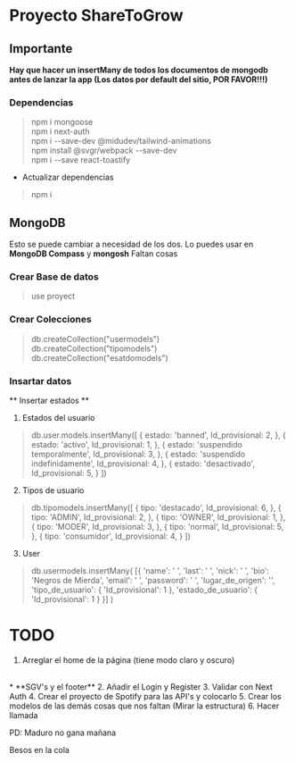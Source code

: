 # Proyecto ShareToGrow

## Importante
**Hay que hacer un insertMany de todos los documentos de mongodb antes de lanzar la app (Los datos por default del sitio, POR FAVOR!!!)**

### Dependencias

> npm i mongoose
> <br>
> npm i next-auth
> <br>
> npm i --save-dev @midudev/tailwind-animations
> <br>
> npm install @svgr/webpack --save-dev
> <br>
> npm i --save react-toastify

* Actualizar dependencias

> npm i

## MongoDB

Esto se puede cambiar a necesidad de los dos. Lo puedes usar en **MongoDB Compass** y **mongosh** Faltan cosas

### Crear Base de datos

> use proyect

### Crear Colecciones

> db.createCollection("usermodels")
> <br>
> db.createCollection("tipomodels")
> <br>
> db.createCollection("esatdomodels")

### Insartar datos
** Insertar estados **

1. Estados del usuario
> db.user.models.insertMany([
>  {
>    estado: 'banned',
>    Id_provisional: 2,
>  },
>  {
>    estado: 'activo',
>    Id_provisional: 1,
>  },
>  {
>    estado: 'suspendido temporalmente',
>    Id_provisional: 3,
>  },
>  {
>    estado: 'suspendido indefinidamente',
>    Id_provisional: 4,
>  },
>  {
>    estado: 'desactivado',
>    Id_provisional: 5,
>  }
>])

2. Tipos de usuario

> db.tipomodels.insertMany([
>   {
>     tipo: 'destacado',
>     Id_provisional: 6,
>   },
>   {
>     tipo: 'ADMIN',
>     Id_provisional: 2,
>   },
>   {
>     tipo: 'OWNER',
>     Id_provisional: 1,
>   },
>   {
>     tipo: 'MODER',
>     Id_provisional: 3,
>   },
>   {
>     tipo: 'normal',
>     Id_provisional: 5,
>   },
>   {
>     tipo: 'consumidor',
>     Id_provisional: 4,
>   }
> ])

3. User 

> db.usermodels.insertMany( [{ 'name': ' ', 'last': ' ', 'nick': ' ', 'bio': 'Negros de Mierda', 'email': ' ', 'password': ' ', 'lugar_de_origen': '', 'tipo_de_usuario': { 'Id_provisional': 1 }, 'estado_de_usuario': { 'Id_provisional': 1 } }] )

# TODO

1. Arreglar el home de la página (tiene modo claro y oscuro)
<br>
* **SGV's y el footer**
2. Añadir el Login y Register
3. Validar con Next Auth
4. Crear el proyecto de Spotify para las API's y colocarlo
5. Crear los modelos de las demás cosas que nos faltan (Mirar la estructura)
6. Hacer llamada

PD: Maduro no gana mañana

Besos en la cola
